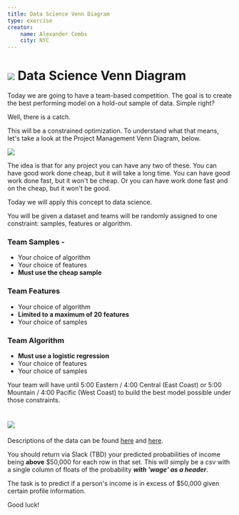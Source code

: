 ```yaml
---
title: Data Science Venn Diagram
type: exercise
creator:
    name: Alexander Combs
    city: NYC
---
```


# ![](https://ga-dash.s3.amazonaws.com/production/assets/logo-9f88ae6c9c3871690e33280fcf557f33.png)  Data Science Venn Diagram

Today we are going to have a team-based competition. The goal is to create the best performing model on a hold-out sample of data. Simple right?

Well, there is a catch.

This will be a constrained optimization. To understand what that means, let's take a look at the Project Management Venn Diagram, below.

![](https://berkonomics.com/wp-content/uploads/2015/11/goodfastcheap1-1.png)

The idea is that for any project you can have any two of these. You can have good work done cheap, but it will take a long time. You can have good work done fast, but it won't be cheap. Or you can have work done fast and on the cheap, but it won't be good.

Today we will apply this concept to data science.

You will be given a dataset and teams will be randomly assigned to one constraint: samples, features or algorithm.


### Team Samples -
- Your choice of algorithm
- Your choice of features
- **Must use the cheap sample**

### Team Features
- Your choice of algorithm
- **Limited to a maximum of 20 features**
- Your choice of samples

### Team Algorithm
- **Must use a logistic regression**
- Your choice of features
- Your choice of samples

Your team will have until 5:00 Eastern / 4:00 Central (East Coast) or 5:00 Mountain / 4:00 Pacific (West Coast) to build the best model possible under those constraints.

# ![](https://media.giphy.com/media/aL4bDxt8fbpy8/giphy.gif)

 Descriptions of the data can be found [here](http://archive.ics.uci.edu/ml/machine-learning-databases/adult/old.adult.names) and [here](http://archive.ics.uci.edu/ml/machine-learning-databases/adult/adult.names).

You should return via Slack (TBD) your predicted probabilities of income being **above** $50,000 for each row in that set. This will simply be a csv with a single column of floats of the probability  **_with 'wage' as a header_**.

The task is to predict if a person's income is in excess of $50,000 given certain profile information.

Good luck!
